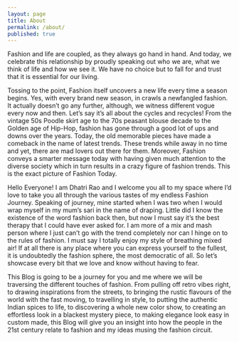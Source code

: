 ```yaml
---
layout: page
title: About
permalink: /about/
published: true
---
```


Fashion and life are coupled, as they always go hand in hand. And today, we celebrate this relationship by proudly speaking out who we are, what we think of life and how we see it. We have no choice but to fall for and trust that it is essential for our living.

Tossing to the point, Fashion itself uncovers a new life every time a season begins. Yes, with every brand new season, in crawls a newfangled fashion. It actually doesn’t go any further, although, we witness different vogue every now and then. Let’s say it’s all about the cycles and recycles!
From the vintage 50s Poodle skirt age to the 70s peasant blouse decade to the Golden age of Hip-Hop, fashion has gone through a good lot of ups and downs over the years.
Today, the old memorable pieces have made a comeback in the name of latest trends. These trends while away in no time and yet, there are mad lovers out there for them.
Moreover, Fashion conveys a smarter message today with having given much attention to the diverse society which in turn results in a crazy figure of fashion trends. This is the exact picture of Fashion Today.

Hello Everyone! I am Dhatri Rao and I welcome you all to my space where I’d love to take you all through the various tastes of my endless Fashion Journey.
Speaking of journey, mine started when I was two when I would wrap myself in my mum’s sari in the name of draping. Little did I know the existence of the word fashion back then, but now I must say it’s the best therapy that I could have ever asked for.
I am more of a mix and mash person where I just can’t go with the trend completely nor can I hinge on to the rules of fashion. I must say I totally enjoy my style of breathing mixed air!
If at all there is any place where you can express yourself to the fullest, it is undoubtedly the fashion sphere, the  most democratic of all. So let’s showcase every bit that we love and know without having to fear.

This Blog is going to be a journey for you and me where we will be traversing the different touches of fashion.
From pulling off retro vibes right, to drawing inspirations from the streets, to bringing the rustic flavours of the world with the fast moving, to travelling in style, to putting the authentic Indian spices to life, to discovering a whole new color show, to creating an effortless look in a blackest mystery piece, to making elegance look easy in custom made, this Blog will give you an insight into how the people in the 21st century relate to fashion and my ideas musing the fashion circuit.
